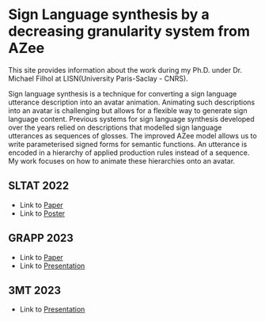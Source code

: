 # Sign Language synthesis by a decreasing granularity system from AZee

This site provides information about the work during my Ph.D. under Dr. Michael Filhol at LISN(University Paris-Saclay - CNRS).

Sign language synthesis is a technique for converting a sign language utterance description into an avatar animation. Animating such descriptions into an avatar is challenging but allows for a flexible way to generate sign language content. Previous systems for sign language synthesis developed over the years relied on descriptions that modelled sign language utterances as sequences of glosses. The improved AZee model allows us to write parameterised signed forms for semantic functions. An utterance is encoded in a hierarchy of applied production rules instead of a sequence. My work focuses on how to animate these hierarchies onto an avatar.

## SLTAT 2022
- Link to [Paper](./sltat-2022/paper.pdf)
- Link to [Poster](./poster.pdf)

## GRAPP 2023
- Link to [Paper](./grapp-2023/GRAPP_DC.pdf)
- Link to [Presentation](./grapp-2023/presentation.pptx)

## 3MT 2023
- Link to [Presentation](./3mt-2023/slide.pptx)